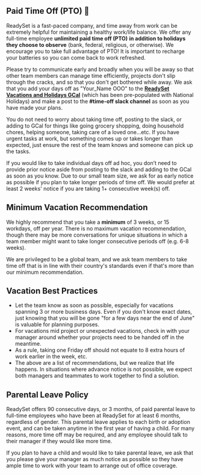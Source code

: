 ## Paid Time Off (PTO) 🌴

ReadySet is a fast-paced company, and time away from work can be extremely helpful for maintaining a healthy work/life balance. 
We offer any full-time employee **unlimited paid time off (PTO)** **in addition to holidays they choose to observe** (bank, federal, religious, or otherwise). 
We encourage you to take full advantage of PTO! It is important to recharge your batteries so you can come back to work refreshed.

Please try to communicate early and broadly when you will be away so that other team members can manage time efficiently, 
projects don't slip through the cracks, and so that you don't get bothered while away. 
We ask that you add your days off as "Your_Name OOO" to the **[ReadySet Vacations and Holidays GCal](https://calendar.google.com/calendar/u/1?cid=Y184Y3U0ZmdtZDQxa3Rnc3EycmM2aDdiZnZtc0Bncm91cC5jYWxlbmRhci5nb29nbGUuY29t)** 
(which has been pre-populated with National Holidays) and make a post to the **#time-off slack channel** as soon as you have made your plans.

You do not need to worry about taking time off, posting to the slack, or adding to GCal for things like going grocery shopping, 
doing household chores, helping someone, taking care of a loved one...etc. 
If you have urgent tasks at work, but something comes up or takes longer than expected, just ensure the rest of the team knows and someone can pick up the tasks. 

If you would like to take individual days off ad hoc, 
you don’t need to provide prior notice aside from posting to the slack and adding to the GCal as soon as you know. 
Due to our small team size, we ask for as early notice as possible if you plan to take longer periods of time off. 
We would prefer at least 2 weeks' notice if you are taking 1+ consecutive week(s) off.

## Minimum Vacation Recommendation

We highly recommend that you take a **minimum** of 3 weeks, or 15 workdays, off per year. 
There is no maximum vacation recommendation, 
though there may be more conversations for unique situations in which a team member might want to take longer consecutive periods off (e.g. 6-8 weeks).

We are privileged to be a global team, 
and we ask team members to take time off that is in line with their country's standards even if that's more than our minimum recommendation.

## Vacation Best Practices 

- Let the team know as soon as possible, especially for vacations spanning 3 or more business days. Even if you don't know exact dates, just knowing that you will be gone "for a few days near the end of June" is valuable for planning purposes.
- For vacations mid project or unexpected vacations, check in with your manager around whether your projects need to be handed off in the meantime.
- As a rule, taking one Friday off should not equate to 8 extra hours of work earlier in the week, etc.
- The above are a list of recommendations, but we realize that life happens. In situations where advance notice is not possible, we expect both managers and teammates to work together to find a solution. 

## Parental Leave Policy

ReadySet offers 90 consecutive days, or 3 months, of paid parental leave to full-time employees who have been at ReadySet for at least 6 months, 
regardless of gender. This parental leave applies to each birth or adoption event, 
and can be taken anytime in the first year of having a child. 
For many reasons, more time off may be required, and any employee should talk to their manager if they would like more time.

If you plan to have a child and would like to take parental leave, 
we ask that you please give your manager as much notice as possible so they have ample time to work with your team to arrange out of office coverage.
